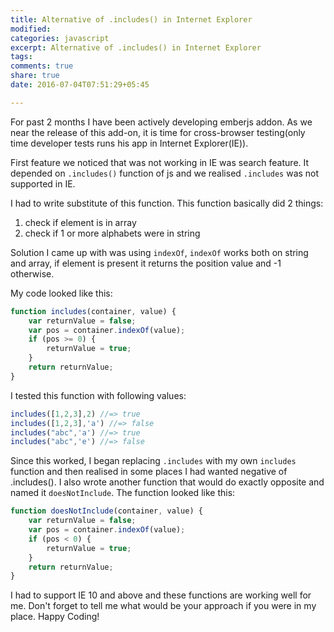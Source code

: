 ```yaml
---
title: Alternative of .includes() in Internet Explorer
modified:
categories: javascript
excerpt: Alternative of .includes() in Internet Explorer
tags:
comments: true
share: true
date: 2016-07-04T07:51:29+05:45

---
```


For past 2 months I have been actively developing emberjs addon. As we near the release of this add-on, it is time for cross-browser testing(only time developer tests runs his app in Internet Explorer(IE)).

First feature we noticed that was not working in IE was search feature. It depended on `.includes()` function of js and we realised `.includes` was not supported in IE.

I had to write substitute of this function. This function basically did 2 things:

1. check if element is in array
2. check if 1 or more alphabets were in string

Solution I came up with was using `indexOf`, `indexOf` works both on string and array, if element is present it returns the position value and -1 otherwise.

My code looked like this:

```js
function includes(container, value) {
	var returnValue = false;
	var pos = container.indexOf(value);
	if (pos >= 0) {
		returnValue = true;
	}
	return returnValue;
}
```
I tested this function with following values:

```js
includes([1,2,3],2) //=> true
includes([1,2,3],'a') //=> false
includes("abc",'a') //=> true
includes("abc",'e') //=> false
```
Since this worked, I began replacing `.includes` with my own `includes` function and then realised in some places I had wanted negative of .includes(). I also wrote another function that would do exactly opposite and named it `doesNotInclude`. The function looked like this:

```js
function doesNotInclude(container, value) {
	var returnValue = false;
	var pos = container.indexOf(value);
	if (pos < 0) {
		returnValue = true;
	}
	return returnValue;
}
```

I had to support IE 10 and above and these functions are working well for me. Don't forget to tell me what would be your approach if you were in my place. Happy Coding!
